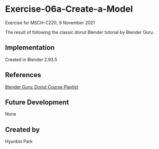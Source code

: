 # Exercise-06a-Create-a-Model

Exercise for MSCH-C220, 9 November 2021

The result of following the classic donut Blender tutorial by Blender Guru.

## Implementation
Created in Blender 2.93.5

## References
[Blender Guru: Donut Course Playlist](https://www.youtube.com/watch?v=NyJWoyVx_XI&list=PLjEaoINr3zgEq0u2MzVgAaHEBt--xLB6U)

## Future Development
None

## Created by 
Hyunbin Park
